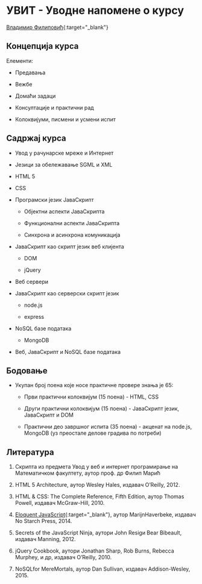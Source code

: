 
# УВИТ - Уводне напомене о курсу

[Владимир Филиповић](https://vladofilipovic.github.io/index-cy.html){:target="_blank"}

## Концепција курса

Елементи:

- Предавања

- Вежбе

- Домаћи задаци

- Консултације и практични рад

- Колоквијуми, писмени и усмени испит

## Садржај курса

- Увод у рачунарске мреже  и  Интернет

- Језици за обележавање SGML и XML

- HTML 5

- CSS

- Програмски језик ЈаваСкрипт

  - Објектни аспекти ЈаваСкрипта
  
  - Функционални аспекти ЈаваСкрипта
  
  - Синхрона и асинхрона комуникација

- ЈаваСкрипт као скрипт језик веб клијента

  - DOM
  
  - јQuery
  
- Веб сервери

- ЈаваСкрипт као серверски скрипт језик

  - node.js
  
  - еxpress
  
- NoSQL базе података

  - MongoDB

- Веб, ЈаваСкрипт и NoSQL базе података

## Бодовање

- Укупан број поена које носе практичне провере знања је 65:

  - Први практични колоквијум (15 поена) - HTML, CSS

  - Други практични колоквијум (15 поена) - ЈаваСкрипт језик, ЈаваСкрипт и DOM

  - Практични део завршног испита (35 поена) - акценат на node.js, MongoDB (уз преостале делове градива по потреби)

## Литература

1. Скрипта из предмета Увод у веб и интернет програмирање на Математичком факултету, аутор проф. др Филип Марић

1. HTML 5 Architecture, аутор Wesley Hales, издавач O’Reilly, 2012.

1. HTML & CSS: The Complete Reference, Fifth Edition, аутор Thomas Powell, издавач McGraw-Hill, 2010.

1. [Eloquent JavaScript](https://eloquentjavascript.net/){:target="_blank"}, аутор MarijnHaverbeke, издавач No Starch Press, 2014.

1. Secrets of the JavaScript Ninja, аутори John Resigи Bear Bibeault, издавач Manning, 2012.

1. jQuery Cookbook, аутори Jonathan Sharp, Rob Burns, Rebecca Murphey, и др, издавач O’Reilly, 2010.

1. NoSQLfor MereMortals, аутор Dan Sullivan, издавач Addison-Wesley, 2015.
